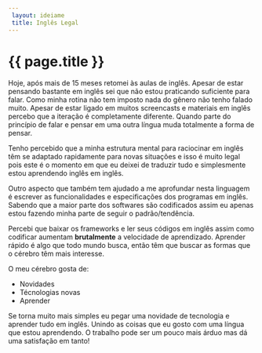 ```yaml
---
 layout: ideiame
 title: Inglês Legal
---
```


# {{ page.title }}

Hoje, após mais de 15 meses retomei às aulas de inglês. Apesar de estar pensando bastante em inglês sei que não estou praticando suficiente para falar. Como minha rotina não tem imposto nada do gênero não tenho falado muito. Apesar de estar ligado em muitos screencasts e materiais em inglês percebo que a iteração é completamente diferente. Quando parte do princípio de falar e pensar em uma outra língua muda totalmente a forma de pensar.

Tenho percebido que a minha estrutura mental para raciocinar em inglês têm se adaptado rapidamente para novas situações e isso é muito legal pois este é o momento em que eu deixei de traduzir tudo e simplesmente estou aprendendo inglês em inglês.

Outro aspecto que também tem ajudado a me aprofundar nesta linguagem é escrever as funcionalidades e especificações dos programas em inglês. Sabendo que a maior parte dos softwares são codificados assim eu apenas estou fazendo minha parte de seguir o padrão/tendência.

Percebi que baixar os frameworks e ler seus códigos em inglês assim como codificar aumentam **brutalmente** a velocidade de aprendizado. Aprender rápido é algo que todo mundo busca, então têm que buscar as formas que o cérebro têm mais interesse.


O meu cérebro gosta de:

* Novidades
* Técnologias novas
* Aprender

Se torna muito mais simples eu pegar uma novidade de tecnologia e aprender tudo em inglês. Unindo as coisas que eu gosto com uma língua que estou aprendendo. O trabalho pode ser um pouco mais árduo mas dá uma satisfação em tanto!

